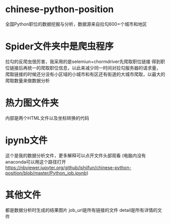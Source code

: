 # chinese-python-position
全国Python职位的数据挖掘与分析，数据源来自拉勾600+个城市和地区
# Spider文件夹中是爬虫程序
拉勾的反爬虫很厉害，我采用的是selemiun+chormdriver先爬取职位链接
得到职位链接后再统一的爬取职位信息，以此来减少同一时间对拉勾服务器的请求量，
爬取链接的时候还分没有小区域的小城市和有区还有街道的大城市爬取，以最大的爬取数量来做数据分析
# 热力图文件夹
内部是两个HTML文件以及坐标转换的代码
# ipynb文件
这个是我的数据分析文件，更多解释可以点开文件头部观看
(电脑内没有anaconda可以用这个路径打开
https://nbviewer.jupyter.org/github/ishjjfun/chinese-python-position/blob/master/Python_job.ipynb)
# 其他文件
都是数据分析时生成的结果图片
job_url是所有链接的文件
detail是所有详情的文件

